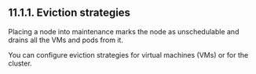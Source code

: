 ## 11.1.1. Eviction strategies

Placing a node into maintenance marks the node as unschedulable and drains all the VMs and pods from it.

You can configure eviction strategies for virtual machines (VMs) or for the cluster.

